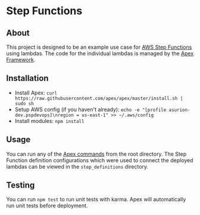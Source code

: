 Step Functions
=====

About
-----
This project is designed to be an example use case for [AWS Step Functions](https://aws.amazon.com/step-functions/) using lambdas. The code for the individual lambdas is managed by the [Apex Framework](http://apex.run/).

Installation
-----
* Install Apex: `curl https://raw.githubusercontent.com/apex/apex/master/install.sh | sudo sh`
* Setup AWS config (if you haven't already): `echo -e "[profile asurion-dev.pspdevops]\nregion = us-east-1" >> ~/.aws/config`
* Install modules: `npm install`

Usage
-----
You can run any of the [Apex commands](http://apex.run/#deploying-functions) from the root directory. The Step Function definition configurations which were used to connect the deployed lambdas can be viewed in the `step_definitions` directory.

Testing
-----
You can run `npm test` to run unit tests with karma. Apex will automatically run unit tests before deployment.
